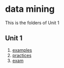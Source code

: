 # data mining

This is the folders of Unit 1
## Unit 1
1. [examples](./unit1/examples)
2. [practices](./unit1/practices)
3. [exam](./unit1/examn)
